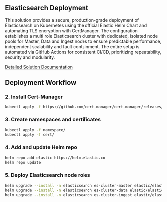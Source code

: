 ## Elasticsearch Deployment

This solution provides a secure, production-grade deployment of Elasticsearch on Kubernetes using the official Elastic Helm Chart and automating TLS encryption with CertManager. The configuration establishes a multi role Elasticsearch cluster with dedicated, isolated node pools for Master, Data and Ingest nodes to ensure predictable performance, independent scalability and fault containment. The entire setup is automated via GitHub Actions for consistent CI/CD, prioritizing repeatability, security and modularity.

[Detailed Solution Documentation](https://github.com/hknerts/elasticsearch/blob/main/SOLUTION.md)

## Deployment Workflow

### 2. Install Cert-Manager

```bash
kubectl apply -f https://github.com/cert-manager/cert-manager/releases/download/v1.19.1/cert-manager.yaml
```

### 3. Create namespaces and certificates

```bash
kubectl apply -f namespace/
kubectl apply -f cert/
```

### 4. Add and update Helm repo

```bash
helm repo add elastic https://helm.elastic.co
helm repo update
```
### 5. Deploy Elasticsearch node roles

```bash
helm upgrade --install -n elasticsearch es-cluster-master elastic/elasticsearch -f values/master-values.yaml
helm upgrade --install -n elasticsearch es-cluster-data elastic/elasticsearch -f values/data-values.yaml
helm upgrade --install -n elasticsearch es-cluster-ingest elastic/elasticsearch -f values/ingest-values.yaml
```

